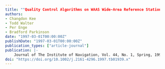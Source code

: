 ```yaml
---
title: ""Quality Control Algorithms on WAAS Wide-Area Reference Stations""
authors:
- Changdon Kee
- Todd Walter
- Per Enge
- Bradford Parkinson
date: "1997-03-01T00:00:00Z"
publishDate: "1997-03-01T00:00:00Z"
publication_types: ["article-journal"]
publication: |-
    Journal of The Institute of Navigation, Vol. 44, No. 1, Spring, 1997, pp. 53-62
doi: "https://doi.org/10.1002/j.2161-4296.1997.tb01939.x"
---
```

